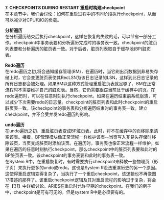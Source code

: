 **7. CHECKPOINTS DURING RESTART 重启时构建checkpoint**  
在本章节中，我们会讨论：如何在重启过程中的不同阶段执行checkpoint，从而可以减少对CPU和IO的负载。  

**分析遍历**  
在分析遍历结束后执行checkpoint，这样在恢复的失败的话，可以节省一部分工作。checkpoint中事务表要和分析遍历完成时的事务表一致。checkpoint的脏页列表要和分析遍历的脏页表一致。对于后者，脏页列表取自于缓存池(BP)脏页表。  

**Redo遍历**  
在redo遍历之初,将会通知缓存管理(BM)，在遍历时，当它刷出页数据到非易失存储上时，它会变更脏页表使其RecLSN为该日志记录的LSN，这样到此日志记录的所有日志都会被处理。如果BM以这种方式管理重启脏页表就足够了，BM在正常流程时不需要维护自己的脏页表。当然，它仍需要跟踪当前处于缓存中的页。在redo遍历时，可以在任意时刻执行checkpoint。如果在遍历结束前系统崩溃，可以减少下次需要redo的日志量。checkpoint的脏页列表和此时checkpoint的重启脏页表一致。该checkpoint的事务表和分析遍历结束时的事务表一致。建立checkpoint，并不会受并发redo遍历的影响。  

**undo遍历**  
在undo遍历之初，重启脏页表变成BP脏页表。此时，将不在缓存中的页移除来清空该表。接着，BP管理模块像正常流程一样维护该表--当页写入非易失存储时移除该页，当页变成脏页时添加该页。在遍历时，事务表也像正常流程一样维护。如果在遍历的任意时刻执行checkpoint，那么checkpoint中的脏页列表要和此时的BP脏页表一致。该checkpoint的事务表要和此时的事务表一致。  
在System R中，在重启恢复时，有时需要执行checkpoint来释放一些物理页（影子页）来执行更多的undo或redo。这也是System R没法重演历史的另一个原因。这使得重启逻辑变得复杂了，当执行了一个重启checkpoint，该逻辑也不再像图17描述的那样了。该重启checkpoint逻辑及其对重启流程的影响过于复杂，将会在【31】中详细讨论。ARIES在重启时允许早期的checkpoint。在我们的例子中，checkpoint是可有可无的，但是system R中是必须要有的。

